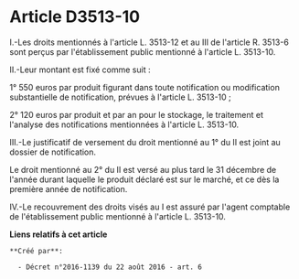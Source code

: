 # Article D3513-10

I.-Les droits mentionnés à l'article L. 3513-12 et au III de l'article R. 3513-6 sont perçus par l'établissement public
mentionné à l'article L. 3513-10. 

II.-Leur montant est fixé comme suit : 

1° 550 euros par produit figurant dans toute notification ou modification substantielle de notification, prévues à l'article
L. 3513-10 ; 

2° 120 euros par produit et par an pour le stockage, le traitement et l'analyse des notifications mentionnées à l'article L.
3513-10. 

III.-Le justificatif de versement du droit mentionné au 1° du II est joint au dossier de notification. 

Le droit mentionné au 2° du II est versé au plus tard le 31 décembre de l'année durant laquelle le produit déclaré est sur le
marché, et ce dès la première année de notification. 

IV.-Le recouvrement des droits visés au I est assuré par l'agent comptable de l'établissement public mentionné à l'article L.
3513-10.

**Liens relatifs à cet article**

	**Créé par**:

	  - Décret n°2016-1139 du 22 août 2016 - art. 6
